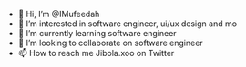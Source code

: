 - 👋 Hi, I’m @IMufeedah
- 👀 I’m interested in software engineer, ui/ux design and mo
- 🌱 I’m currently learning software engineer 
- 💞️ I’m looking to collaborate on software engineer 
- 📫 How to reach me Jibola.xoo on Twitter 

<!---
IMufeedah/IMufeedah is a ✨ special ✨ repository because its `README.md` (this file) appears on your GitHub profile.
You can click the Preview link to take a look at your changes.
--->
